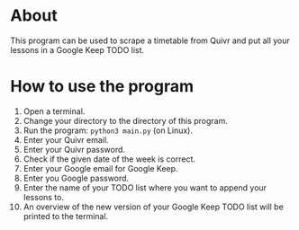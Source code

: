 # About
This program can be used to scrape a timetable from Quivr and put all your lessons in a Google Keep TODO list.
# How to use the program
1. Open a terminal.
2. Change your directory to the directory of this program.
3. Run the program: `python3 main.py` (on Linux).
4. Enter your Quivr email.
5. Enter your Quivr password.
6. Check if the given date of the week is correct.
7. Enter your Google email for Google Keep.
8. Enter you Google password.
9. Enter the name of your TODO list where you want to append your lessons to.
10. An overview of the new version of your Google Keep TODO list will be printed to the terminal.